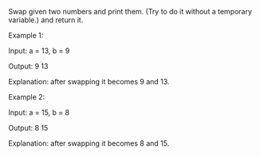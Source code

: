 Swap given two numbers and print them. (Try to do it without a temporary variable.) and return it.

Example 1:

Input: a = 13, b = 9

Output: 9   13

Explanation: after swapping it becomes 9 and 13.

Example 2:

Input: a = 15, b = 8

Output: 8 15

Explanation: after swapping it becomes 8 and 15.
